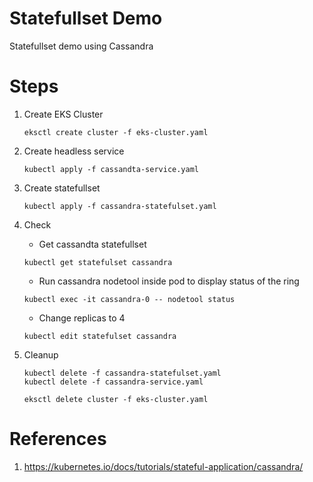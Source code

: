 # Statefullset Demo

Statefullset demo using Cassandra

# Steps

1. Create EKS Cluster

   ```
   eksctl create cluster -f eks-cluster.yaml
   ```

2. Create headless service

   ```
   kubectl apply -f cassandta-service.yaml
   ```

3. Create statefullset

   ```
   kubectl apply -f cassandra-statefulset.yaml
   ```

4. Check

   - Get cassandta statefullset

   ```
   kubectl get statefulset cassandra
   ```

   - Run cassandra nodetool inside pod to display status of the ring

   ```
   kubectl exec -it cassandra-0 -- nodetool status
   ```

   - Change replicas to 4

   ```
   kubectl edit statefulset cassandra
   ```

5. Cleanup

   ```
   kubectl delete -f cassandra-statefulset.yaml
   kubectl delete -f cassandra-service.yaml

   eksctl delete cluster -f eks-cluster.yaml
   ```

# References

1. https://kubernetes.io/docs/tutorials/stateful-application/cassandra/
